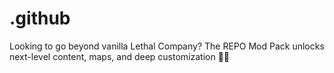 # .github
Looking to go beyond vanilla Lethal Company? The REPO Mod Pack unlocks next-level content, maps, and deep customization 🔨🧠
